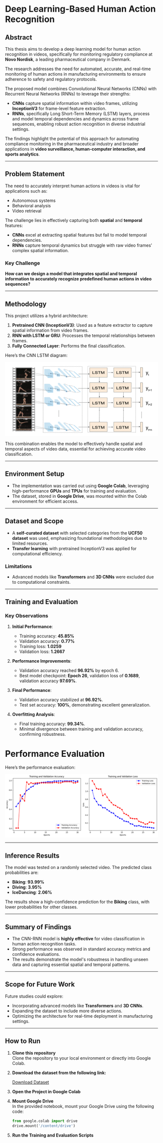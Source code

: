 # Deep Learning-Based Human Action Recognition

## Abstract  
This thesis aims to develop a deep learning model for human action recognition in videos, specifically for monitoring regulatory compliance at **Novo Nordisk**, a leading pharmaceutical company in Denmark.

The research addresses the need for automated, accurate, and real-time monitoring of human actions in manufacturing environments to ensure adherence to safety and regulatory protocols.  

The proposed model combines Convolutional Neural Networks (CNNs) with Recurrent Neural Networks (RNNs) to leverage their strengths:  
- **CNNs** capture spatial information within video frames, utilizing **InceptionV3** for frame-level feature extraction.  
- **RNNs**, specifically Long Short-Term Memory (LSTM) layers, process and model temporal dependencies and dynamics across frame sequences, enabling robust action recognition in diverse industrial settings.  

The findings highlight the potential of this approach for automating compliance monitoring in the pharmaceutical industry and broader applications in **video surveillance, human-computer interaction, and sports analytics**.

---

## Problem Statement  
The need to accurately interpret human actions in videos is vital for applications such as:  
- Autonomous systems  
- Behavioral analysis  
- Video retrieval  

The challenge lies in effectively capturing both **spatial** and **temporal** features:  
- **CNNs** excel at extracting spatial features but fail to model temporal dependencies.  
- **RNNs** capture temporal dynamics but struggle with raw video frames' complex spatial information.  

### Key Challenge  
**How can we design a model that integrates spatial and temporal information to accurately recognize predefined human actions in video sequences?**

---

## Methodology  
This project utilizes a hybrid architecture:  
1. **Pretrained CNN (InceptionV3)**: Used as a feature extractor to capture spatial information from video frames.  
2. **RNN with LSTM or GRU**: Processes the temporal relationships between frames.  
3. **Fully Connected Layer**: Performs the final classification.  



Here’s the CNN LSTM diagram:

![CNN LSTM](https://raw.githubusercontent.com/basharbd/Human-Action-Recognition/main/Screenshots/cnn%20lstm.png)


This combination enables the model to effectively handle spatial and temporal aspects of video data, essential for achieving accurate video classification.

---

## Environment Setup  
- The implementation was carried out using **Google Colab**, leveraging high-performance **GPUs** and **TPUs** for training and evaluation.  
- The dataset, stored in **Google Drive**, was mounted within the Colab environment for efficient access.

---

## Dataset and Scope  
- A **self-curated dataset** with selected categories from the **UCF50 dataset** was used, emphasizing foundational methodologies due to limited resources.  
- **Transfer learning** with pretrained InceptionV3 was applied for computational efficiency.  

### Limitations  
- Advanced models like **Transformers** and **3D CNNs** were excluded due to computational constraints.  

---

## Training and Evaluation  

### Key Observations  
1. **Initial Performance**:  
   - Training accuracy: **45.85%**  
   - Validation accuracy: **0.77%**  
   - Training loss: **1.0259**  
   - Validation loss: **1.2667**  

2. **Performance Improvements**:  
   - Validation accuracy reached **96.92%** by epoch 6.  
   - Best model checkpoint: **Epoch 26**, validation loss of **0.1689**, validation accuracy **97.69%**.  

3. **Final Performance**:  
   - Validation accuracy stabilized at **96.92%**.  
   - Test set accuracy: **100%**, demonstrating excellent generalization.  

4. **Overfitting Analysis**:  
   - Final training accuracy: **99.34%**.  
   - Minimal divergence between training and validation accuracy, confirming robustness.
  

# Performance Evaluation

Here’s the performance evaluation:

![Performance Evaluation](https://raw.githubusercontent.com/basharbd/Human-Action-Recognition/main/Screenshots/Performance%20Evaluation.png)


---

## Inference Results  
The model was tested on a randomly selected video. The predicted class probabilities are:  
- **Biking**: **93.99%**  
- **Diving**: **3.95%**  
- **IceDancing**: **2.06%**  

The results show a high-confidence prediction for the **Biking** class, with lower probabilities for other classes.

---

## Summary of Findings  
- The CNN-RNN model is **highly effective** for video classification in human action recognition tasks.  
- Strong performance was observed in standard accuracy metrics and confidence evaluations.  
- The results demonstrate the model's robustness in handling unseen data and capturing essential spatial and temporal patterns.

---

## Scope for Future Work  
Future studies could explore:  
- Incorporating advanced models like **Transformers** and **3D CNNs**.  
- Expanding the dataset to include more diverse actions.  
- Optimizing the architecture for real-time deployment in manufacturing settings.

---

## How to Run  
1. **Clone this repository**  
   Clone the repository to your local environment or directly into Google Colab.

2. **Download the dataset from the following link:**  
   
   [Download Dataset](https://drive.google.com/drive/folders/1BusNDTMVlfGu4ID5E5yvYOPC9i1TrZ1s?usp=sharing)

3. **Open the Project in Google Colab**  
  

4. **Mount Google Drive**  
   In the provided notebook, mount your Google Drive using the following code:
   ```python
   from google.colab import drive
   drive.mount('/content/drive')

5. **Run the Training and Evaluation Scripts**  
  
